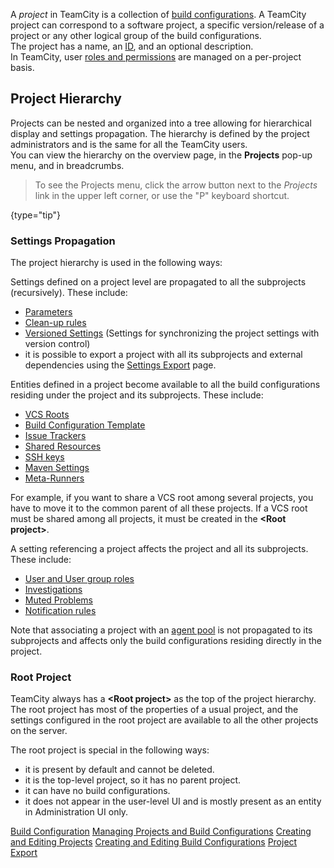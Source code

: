 [//]: # (title: Project)
[//]: # (auxiliary-id: Project)

A _project_ in TeamCity is a collection of [build configurations](build-configuration.md). A TeamCity project can correspond to a software project, a specific version/release of a project or any other logical group of the build configurations.   
The project has a name, an [ID](identifier.md), and an optional description.   
In TeamCity, user [roles and permissions](role-and-permission.md) are managed on a per-project basis.

## Project Hierarchy

Projects can be nested and organized into a tree allowing for hierarchical display and settings propagation. The hierarchy is defined by the project administrators and is the same for all the TeamCity users.   
You can view the hierarchy on the overview page, in the __Projects__ pop-up menu, and in breadcrumbs.

>To see the Projects menu, click the arrow button next to the _Projects_ link in the upper left corner, or use the "P" keyboard shortcut.
>
{type="tip"}

### Settings Propagation

The project hierarchy is used in the following ways:

Settings defined on a project level are propagated to all the subprojects (recursively). These include:
* [Parameters](configuring-build-parameters.md)
* [Clean-up rules](clean-up.md#Clean-up+Rules)
* [Versioned Settings](storing-project-settings-in-version-control.md) (Settings for synchronizing the project settings with version control) 
* it is possible to export a project with all its subprojects and external dependencies using the [Settings Export](project-export.md) page.

Entities defined in a project become available to all the build configurations residing under the project and its subprojects. These include:
* [VCS Roots](vcs-root.md)
* [Build Configuration Template](build-configuration-template.md)
* [Issue Trackers](integrating-teamcity-with-issue-tracker.md) 
* [Shared Resources](shared-resources.md)
* [SSH keys](ssh-keys-management.md)
* [Maven Settings](maven-server-side-settings.md#User-Level+Settings)
* [Meta-Runners](working-with-meta-runner.md)

For example, if you want to share a VCS root among several projects, you have to move it to the common parent of all these projects. If a VCS root must be shared among all projects, it must be created in the __&lt;Root project&gt;__.

A setting referencing a project affects the project and all its subprojects. These include:
* [User and User group roles](role-and-permission.md)
* [Investigations](investigating-and-muting-build-failures.md)
* [Muted Problems](investigating-and-muting-build-failures.md#Muting+Tests)
* [Notification rules](subscribing-to-notifications.md)

Note that associating a project with an [agent pool](configuring-agent-pools.md) is not propagated to its subprojects and affects only the build configurations residing directly in the project.

### Root Project

TeamCity always has a __&lt;Root project&gt;__ as the top of the project hierarchy. The root project has most of the properties of a usual project, and the settings configured in the root project are available to all the other projects on the server.

The root project is special in the following ways:
* it is present by default and cannot be deleted.
* it is the top-level project, so it has no parent project.
* it can have no build configurations.
* it does not appear in the user-level UI and is mostly present as an entity in Administration UI only.

 <seealso>
        <category ref="concepts">
            <a href="build-configuration.md">Build Configuration</a>
        </category>
        <category ref="admin-guide">
            <a href="managing-projects-and-build-configurations.md">Managing Projects and Build Configurations</a>
            <a href="creating-and-editing-projects.md">Creating and Editing Projects</a>
            <a href="creating-and-editing-build-configurations.md">Creating and Editing Build Configurations</a>
            <a href="project-export.md">Project Export</a>
        </category>
</seealso>